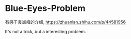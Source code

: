 # Blue-Eyes-Problem

有感于袁岚峰的介绍, https://zhuanlan.zhihu.com/p/44581956

It's not a trick, but a interesting problem.
